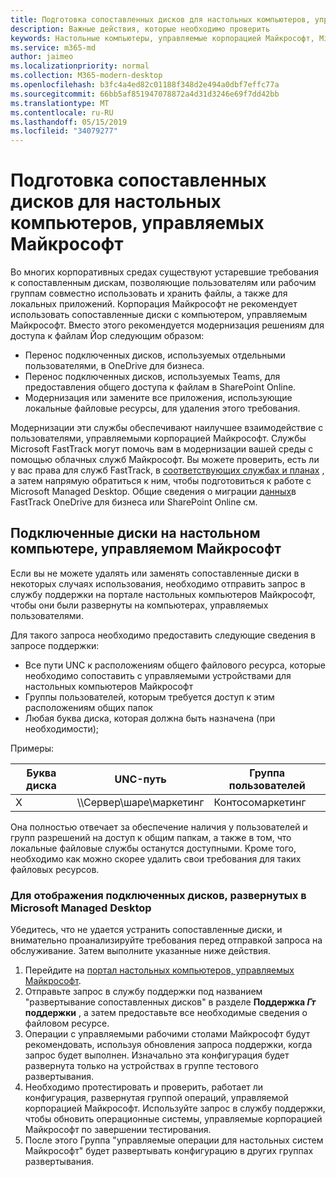 ```yaml
---
title: Подготовка сопоставленных дисков для настольных компьютеров, управляемых Майкрософт
description: Важные действия, которые необходимо проверить
keywords: Настольные компьютеры, управляемые корпорацией Майкрософт, Microsoft 365, служба, документация
ms.service: m365-md
author: jaimeo
ms.localizationpriority: normal
ms.collection: M365-modern-desktop
ms.openlocfilehash: b3fc4a4ed82c01188f348d2e494a0dbf7effc77a
ms.sourcegitcommit: 66bb5af851947078872a4d31d3246e69f7dd42bb
ms.translationtype: MT
ms.contentlocale: ru-RU
ms.lasthandoff: 05/15/2019
ms.locfileid: "34079277"
---
```

#  <a name="prepare-mapped-drives-for-microsoft-managed-desktop"></a>Подготовка сопоставленных дисков для настольных компьютеров, управляемых Майкрософт

Во многих корпоративных средах существуют устаревшие требования к сопоставленным дискам, позволяющие пользователям или рабочим группам совместно использовать и хранить файлы, а также для локальных приложений. Корпорация Майкрософт не рекомендует использовать сопоставленные диски с компьютером, управляемым Майкрософт. Вместо этого рекомендуется модернизация решениям для доступа к файлам Йор следующим образом:
  
- Перенос подключенных дисков, используемых отдельными пользователями, в OneDrive для бизнеса. 
- Перенос подключенных дисков, используемых Teams, для предоставления общего доступа к файлам в SharePoint Online. 
- Модернизация или замените все приложения, использующие локальные файловые ресурсы, для удаления этого требования.
  
Модернизации эти службы обеспечивают наилучшее взаимодействие с пользователями, управляемыми корпорацией Майкрософт. Службы Microsoft FastTrack могут помочь вам в модернизации вашей среды с помощью облачных служб Майкрософт. Вы можете проверить, есть ли у вас права для служб FastTrack, в [соответствующих службах и планах](https://docs.microsoft.com/fasttrack/m365-eligible-services-and-plans) , а затем напрямую обратиться к ним, чтобы подготовиться к работе с Microsoft Managed Desktop. Общие сведения о миграции [данных](https://docs.microsoft.com/fasttrack/o365-data-migration)в FastTrack OneDrive для бизнеса или SharePoint Online см.

## <a name="mapped-drives-on-microsoft-managed-desktop"></a>Подключенные диски на настольном компьютере, управляемом Майкрософт
 
Если вы не можете удалять или заменять сопоставленные диски в некоторых случаях использования, необходимо отправить запрос в службу поддержки на портале настольных компьютеров Майкрософт, чтобы они были развернуты на компьютерах, управляемых пользователями.
    
Для такого запроса необходимо предоставить следующие сведения в запросе поддержки: 

- Все пути UNC к расположениям общего файлового ресурса, которые необходимо сопоставить с управляемыми устройствами для настольных компьютеров Майкрософт 
- Группы пользователей, которым требуется доступ к этим расположениям общих папок 
- Любая буква диска, которая должна быть назначена (при необходимости);

Примеры:

| Буква диска | UNC-путь | Группа пользователей |
|--------------|----------|------------|
| X  | \\\Сервер\шаре\маркетинг | Контосомаркетинг |

Она полностью отвечает за обеспечение наличия у пользователей и групп разрешений на доступ к общим папкам, а также в том, что локальные файловые службы останутся доступными. Кроме того, необходимо как можно скорее удалить свои требования для таких файловых ресурсов.

### <a name="to-have-mapped-drives-deployed-in-microsoft-managed-desktop"></a>Для отображения подключенных дисков, развернутых в Microsoft Managed Desktop
 
Убедитесь, что не удается устранить сопоставленные диски, и внимательно проанализируйте требования перед отправкой запроса на обслуживание. Затем выполните указанные ниже действия.

1. Перейдите на [портал настольных компьютеров, управляемых Майкрософт](https://aka.ms/mmdportal).  
2. Отправьте запрос в службу поддержки под названием "развертывание сопоставленных дисков" в разделе **Поддержка _Гт_ поддержки** , а затем предоставьте все необходимые сведения о файловом ресурсе.  
3. Операции с управляемыми рабочими столами Майкрософт будут рекомендовать, используя обновления запроса поддержки, когда запрос будет выполнен. Изначально эта конфигурация будет развернута только на устройствах в группе тестового развертывания.  
4. Необходимо протестировать и проверить, работает ли конфигурация, развернутая группой операций, управляемой корпорацией Майкрософт. Используйте запрос в службу поддержки, чтобы обновить операционные системы, управляемые корпорацией Майкрософт по завершении тестирования.  
5. После этого Группа "управляемые операции для настольных систем Майкрософт" будет развертывать конфигурацию в других группах развертывания. 